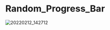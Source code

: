 # Random_Progress_Bar
![20220212_142712](https://user-images.githubusercontent.com/85108395/153706210-27a31591-c2d8-4839-b364-d5356489032d.gif)
